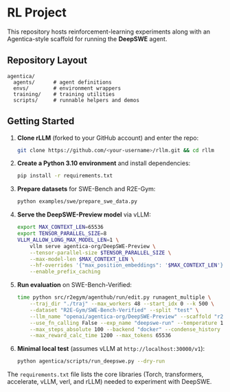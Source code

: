 # RL Project

This repository hosts reinforcement-learning experiments along with an
Agentica-style scaffold for running the **DeepSWE** agent.

## Repository Layout

```
agentica/
  agents/      # agent definitions
  envs/        # environment wrappers
  training/    # training utilities
  scripts/     # runnable helpers and demos
```

## Getting Started

1. **Clone rLLM** (forked to your GitHub account) and enter the repo:
   ```bash
   git clone https://github.com/<your-username>/rllm.git && cd rllm
   ```
2. **Create a Python 3.10 environment** and install dependencies:
   ```bash
   pip install -r requirements.txt
   ```
3. **Prepare datasets** for SWE-Bench and R2E-Gym:
   ```bash
   python examples/swe/prepare_swe_data.py
   ```
4. **Serve the DeepSWE-Preview model** via vLLM:
   ```bash
   export MAX_CONTEXT_LEN=65536
   export TENSOR_PARALLEL_SIZE=8
   VLLM_ALLOW_LONG_MAX_MODEL_LEN=1 \
       vllm serve agentica-org/DeepSWE-Preview \
       --tensor-parallel-size $TENSOR_PARALLEL_SIZE \
       --max-model-len $MAX_CONTEXT_LEN \
       --hf-overrides '{"max_position_embeddings": '$MAX_CONTEXT_LEN'}' \
       --enable_prefix_caching
   ```
5. **Run evaluation** on SWE-Bench-Verified:
   ```bash
   time python src/r2egym/agenthub/run/edit.py runagent_multiple \
       --traj_dir "./traj" --max_workers 48 --start_idx 0 --k 500 \
       --dataset "R2E-Gym/SWE-Bench-Verified" --split "test" \
       --llm_name "openai/agentica-org/DeepSWE-Preview" --scaffold "r2egym" \
       --use_fn_calling False --exp_name "deepswe-run" --temperature 1.0 \
       --max_steps_absolute 100 --backend "docker" --condense_history False \
       --max_reward_calc_time 1200 --max_tokens 65536
   ```
6. **Minimal local test** (assumes vLLM at `http://localhost:30000/v1`):
   ```bash
   python agentica/scripts/run_deepswe.py --dry-run
   ```

The `requirements.txt` file lists the core libraries (Torch, transformers,
accelerate, vLLM, verl, and rLLM) needed to experiment with DeepSWE.
